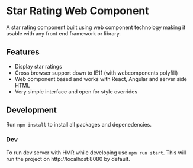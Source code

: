 # Star Rating Web Component
A star rating component built using web component technology making it usable with any front end framework or library.

## Features
- Display star ratings
- Cross browser support down to IE11 (with webcomponents polyfill)
- Web component based and works with React, Angular and server side HTML
- Very simple interface and open for style overrides

## Development
Run `npm install` to install all packages and depenedencies.

### Dev
To run dev server with HMR while developing use `npm run start`. This will run the project on http://localhost:8080 by default.